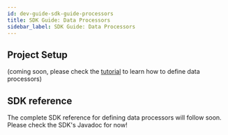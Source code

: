```yaml
---
id: dev-guide-sdk-guide-processors
title: SDK Guide: Data Processors
sidebar_label: SDK Guide: Data Processors
---
```


## Project Setup
(coming soon, please check the [tutorial](../dev-guide-tutorial-processors) to learn how to define data processors)

## SDK reference
The complete SDK reference for defining data processors will follow soon. Please check the SDK's Javadoc for now!
